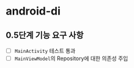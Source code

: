 # android-di
## 0.5단계 기능 요구 사항
- [ ] `MainActivity` 테스트 통과
- [ ] `MainViewModel`의 Repository에 대한 의존성 주입